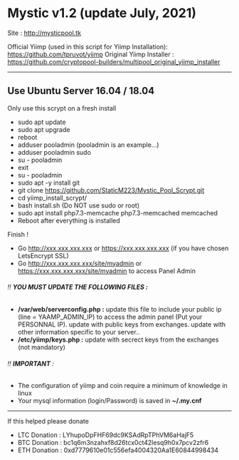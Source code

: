 # Mystic v1.2 (update July, 2021)

Site : http://mysticpool.tk

Official Yiimp (used in this script for Yiimp Installation): https://github.com/tpruvot/yiimp
Original Yiimp Installer : https://github.com/cryptopool-builders/multipool_original_yiimp_installer


***********************************

## Use Ubuntu Server 16.04 / 18.04

Only use this scrypt on a fresh install

- sudo apt update
- sudo apt upgrade
- reboot 
- adduser pooladmin (pooladmin is an example...)
- adduser pooladmin sudo
- su - pooladmin
- exit
- su - pooladmin
- sudo apt -y install git
- git clone https://github.com/StaticM223/Mystic_Pool_Scrypt.git
- cd yiimp_install_scrypt/
- bash install.sh (Do NOT use sudo or root)
- sudo apt install php7.3-memcache php7.3-memcached memcached
- Reboot after everything is installed

Finish !
- Go http://xxx.xxx.xxx.xxx or https://xxx.xxx.xxx.xxx (if you have chosen LetsEncrypt SSL)
- Go http://xxx.xxx.xxx.xxx/site/myadmin or https://xxx.xxx.xxx.xxx/site/myadmin to access Panel Admin

###### :bangbang: **YOU MUST UPDATE THE FOLLOWING FILES :**
- **/var/web/serverconfig.php :** update this file to include your public ip (line = YAAMP_ADMIN_IP) to access the admin panel (Put your PERSONNAL IP). update with public keys from exchanges. update with other information specific to your server..
- **/etc/yiimp/keys.php :** update with secrect keys from the exchanges (not mandatory)


###### :bangbang: **IMPORTANT** : 

- The configuration of yiimp and coin require a minimum of knowledge in linux
- Your mysql information (login/Password) is saved in **~/.my.cnf**

***********************************

If this helped please donate
- LTC Donation : LYhupoDpFHF69dc9KSAdRpTPhVM6aHajF5
- BTC Donation : bc1q6m3nzahxf8d26tcx0ct42lesq9h0x7pcv2zfr6
- ETH Donation : 0xd7779610e01c556efa4004320Aa1E60844998434

